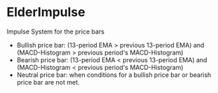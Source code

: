 # ElderImpulse
Impulse System for the price bars

* Bullish price bar:
    (13-period EMA > previous 13-period EMA) and 
    (MACD-Histogram > previous period's MACD-Histogram)
* Bearish price bar:
    (13-period EMA < previous 13-period EMA) and 
    (MACD-Histogram < previous period's MACD-Histogram)
* Neutral price bar:
    when conditions for a bullish price bar or bearish price bar are not met.
